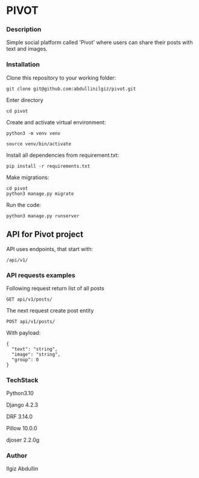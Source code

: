 # PIVOT
### Description
Simple social platform called 'Pivot' where users can share their posts with text and images.
### Installation
Clone this repository to your working folder:
```
git clone git@github.com:abdullinilgiz/pivot.git
```
Enter directory
```
cd pivot
```
Create and activate virtual environment:
```
python3 -m venv venv
```
```
source venv/bin/activate
```
Install all dependencies from requirement.txt:
```
pip install -r requirements.txt
```
Make migrations:
```
cd pivot
python3 manage.py migrate
```
Run the code:
```
python3 manage.py runserver
```
## API for Pivot project
API uses endpoints, that start with:
```
/api/v1/
```
### API requests examples
Following request return list of all posts
```
GET api/v1/posts/
```
The next request create post entity
```
POST api/v1/posts/
```
With payload:
```
{
  "text": "string",
  "image": "string",
  "group": 0
}
```
### TechStack
Python3.10

Django 4.2.3

DRF 3.14.0

Pillow 10.0.0

djoser 2.2.0g
### Author
Ilgiz Abdullin
